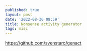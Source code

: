 ```yaml
---
published: true
layout: post
date: '2022-08-30 08:59'
title: Nonsense activity generator
tags: misc 
---
```

<https://github.com/svenstaro/genact>
